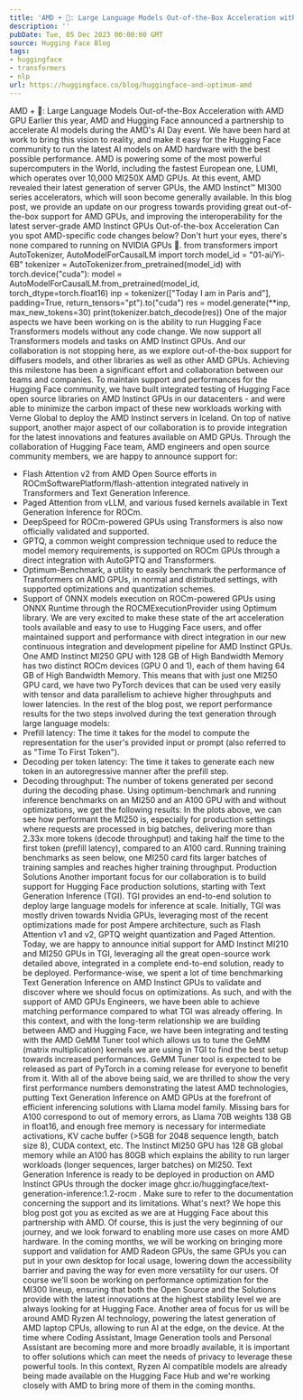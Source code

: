 ```yaml
---
title: 'AMD + 🤗: Large Language Models Out-of-the-Box Acceleration with AMD GPU'
description: ''
pubDate: Tue, 05 Dec 2023 00:00:00 GMT
source: Hugging Face Blog
tags:
- huggingface
- transformers
- nlp
url: https://huggingface.co/blog/huggingface-and-optimum-amd
---
```


AMD + 🤗: Large Language Models Out-of-the-Box Acceleration with AMD GPU
Earlier this year, AMD and Hugging Face announced a partnership to accelerate AI models during the AMD's AI Day event. We have been hard at work to bring this vision to reality, and make it easy for the Hugging Face community to run the latest AI models on AMD hardware with the best possible performance.
AMD is powering some of the most powerful supercomputers in the World, including the fastest European one, LUMI, which operates over 10,000 MI250X AMD GPUs. At this event, AMD revealed their latest generation of server GPUs, the AMD Instinct™ MI300 series accelerators, which will soon become generally available.
In this blog post, we provide an update on our progress towards providing great out-of-the-box support for AMD GPUs, and improving the interoperability for the latest server-grade AMD Instinct GPUs
Out-of-the-box Acceleration
Can you spot AMD-specific code changes below? Don't hurt your eyes, there's none compared to running on NVIDIA GPUs 🤗.
from transformers import AutoTokenizer, AutoModelForCausalLM
import torch
model_id = "01-ai/Yi-6B"
tokenizer = AutoTokenizer.from_pretrained(model_id)
with torch.device("cuda"):
model = AutoModelForCausalLM.from_pretrained(model_id, torch_dtype=torch.float16)
inp = tokenizer(["Today I am in Paris and"], padding=True, return_tensors="pt").to("cuda")
res = model.generate(**inp, max_new_tokens=30)
print(tokenizer.batch_decode(res))
One of the major aspects we have been working on is the ability to run Hugging Face Transformers models without any code change. We now support all Transformers models and tasks on AMD Instinct GPUs. And our collaboration is not stopping here, as we explore out-of-the-box support for diffusers models, and other libraries as well as other AMD GPUs.
Achieving this milestone has been a significant effort and collaboration between our teams and companies. To maintain support and performances for the Hugging Face community, we have built integrated testing of Hugging Face open source libraries on AMD Instinct GPUs in our datacenters - and were able to minimize the carbon impact of these new workloads working with Verne Global to deploy the AMD Instinct servers in Iceland.
On top of native support, another major aspect of our collaboration is to provide integration for the latest innovations and features available on AMD GPUs. Through the collaboration of Hugging Face team, AMD engineers and open source community members, we are happy to announce support for:
- Flash Attention v2 from AMD Open Source efforts in ROCmSoftwarePlatform/flash-attention integrated natively in Transformers and Text Generation Inference.
- Paged Attention from vLLM, and various fused kernels available in Text Generation Inference for ROCm.
- DeepSpeed for ROCm-powered GPUs using Transformers is also now officially validated and supported.
- GPTQ, a common weight compression technique used to reduce the model memory requirements, is supported on ROCm GPUs through a direct integration with AutoGPTQ and Transformers.
- Optimum-Benchmark, a utility to easily benchmark the performance of Transformers on AMD GPUs, in normal and distributed settings, with supported optimizations and quantization schemes.
- Support of ONNX models execution on ROCm-powered GPUs using ONNX Runtime through the ROCMExecutionProvider using Optimum library.
We are very excited to make these state of the art acceleration tools available and easy to use to Hugging Face users, and offer maintained support and performance with direct integration in our new continuous integration and development pipeline for AMD Instinct GPUs.
One AMD Instinct MI250 GPU with 128 GB of High Bandwidth Memory has two distinct ROCm devices (GPU 0 and 1), each of them having 64 GB of High Bandwidth Memory.
This means that with just one MI250 GPU card, we have two PyTorch devices that can be used very easily with tensor and data parallelism to achieve higher throughputs and lower latencies.
In the rest of the blog post, we report performance results for the two steps involved during the text generation through large language models:
- Prefill latency: The time it takes for the model to compute the representation for the user's provided input or prompt (also referred to as "Time To First Token").
- Decoding per token latency: The time it takes to generate each new token in an autoregressive manner after the prefill step.
- Decoding throughput: The number of tokens generated per second during the decoding phase.
Using optimum-benchmark
and running inference benchmarks on an MI250 and an A100 GPU with and without optimizations, we get the following results:
In the plots above, we can see how performant the MI250 is, especially for production settings where requests are processed in big batches, delivering more than 2.33x more tokens (decode throughput) and taking half the time to the first token (prefill latency), compared to an A100 card.
Running training benchmarks as seen below, one MI250 card fits larger batches of training samples and reaches higher training throughput.
Production Solutions
Another important focus for our collaboration is to build support for Hugging Face production solutions, starting with Text Generation Inference (TGI). TGI provides an end-to-end solution to deploy large language models for inference at scale.
Initially, TGI was mostly driven towards Nvidia GPUs, leveraging most of the recent optimizations made for post Ampere architecture, such as Flash Attention v1 and v2, GPTQ weight quantization and Paged Attention.
Today, we are happy to announce initial support for AMD Instinct MI210 and MI250 GPUs in TGI, leveraging all the great open-source work detailed above, integrated in a complete end-to-end solution, ready to be deployed.
Performance-wise, we spent a lot of time benchmarking Text Generation Inference on AMD Instinct GPUs to validate and discover where we should focus on optimizations. As such, and with the support of AMD GPUs Engineers, we have been able to achieve matching performance compared to what TGI was already offering.
In this context, and with the long-term relationship we are building between AMD and Hugging Face, we have been integrating and testing with the AMD GeMM Tuner tool which allows us to tune the GeMM (matrix multiplication) kernels we are using in TGI to find the best setup towards increased performances. GeMM Tuner tool is expected to be released as part of PyTorch in a coming release for everyone to benefit from it.
With all of the above being said, we are thrilled to show the very first performance numbers demonstrating the latest AMD technologies, putting Text Generation Inference on AMD GPUs at the forefront of efficient inferencing solutions with Llama model family.
Missing bars for A100 correspond to out of memory errors, as Llama 70B weights 138 GB in float16, and enough free memory is necessary for intermediate activations, KV cache buffer (>5GB for 2048 sequence length, batch size 8), CUDA context, etc. The Instinct MI250 GPU has 128 GB global memory while an A100 has 80GB which explains the ability to run larger workloads (longer sequences, larger batches) on MI250.
Text Generation Inference is ready to be deployed in production on AMD Instinct GPUs through the docker image ghcr.io/huggingface/text-generation-inference:1.2-rocm
. Make sure to refer to the documentation concerning the support and its limitations.
What's next?
We hope this blog post got you as excited as we are at Hugging Face about this partnership with AMD. Of course, this is just the very beginning of our journey, and we look forward to enabling more use cases on more AMD hardware.
In the coming months, we will be working on bringing more support and validation for AMD Radeon GPUs, the same GPUs you can put in your own desktop for local usage, lowering down the accessibility barrier and paving the way for even more versatility for our users.
Of course we'll soon be working on performance optimization for the MI300 lineup, ensuring that both the Open Source and the Solutions provide with the latest innovations at the highest stability level we are always looking for at Hugging Face.
Another area of focus for us will be around AMD Ryzen AI technology, powering the latest generation of AMD laptop CPUs, allowing to run AI at the edge, on the device. At the time where Coding Assistant, Image Generation tools and Personal Assistant are becoming more and more broadly available, it is important to offer solutions which can meet the needs of privacy to leverage these powerful tools. In this context, Ryzen AI compatible models are already being made available on the Hugging Face Hub and we're working closely with AMD to bring more of them in the coming months.